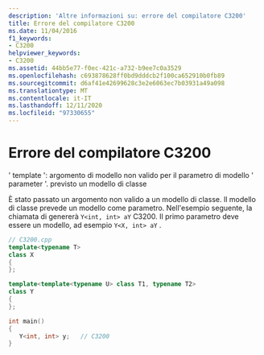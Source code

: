 ```yaml
---
description: 'Altre informazioni su: errore del compilatore C3200'
title: Errore del compilatore C3200
ms.date: 11/04/2016
f1_keywords:
- C3200
helpviewer_keywords:
- C3200
ms.assetid: 44bb5e77-f0ec-421c-a732-b9ee7c0a3529
ms.openlocfilehash: c693878628ff0bd9dddcb2f100ca652910b0fb89
ms.sourcegitcommit: d6af41e42699628c3e2e6063ec7b03931a49a098
ms.translationtype: MT
ms.contentlocale: it-IT
ms.lasthandoff: 12/11/2020
ms.locfileid: "97330655"
---
```

# <a name="compiler-error-c3200"></a>Errore del compilatore C3200

' template ': argomento di modello non valido per il parametro di modello ' parameter '. previsto un modello di classe

È stato passato un argomento non valido a un modello di classe. Il modello di classe prevede un modello come parametro. Nell'esempio seguente, la chiamata di genererà `Y<int, int> aY` C3200. Il primo parametro deve essere un modello, ad esempio `Y<X, int> aY` .

```cpp
// C3200.cpp
template<typename T>
class X
{
};

template<template<typename U> class T1, typename T2>
class Y
{
};

int main()
{
   Y<int, int> y;   // C3200
}
```
